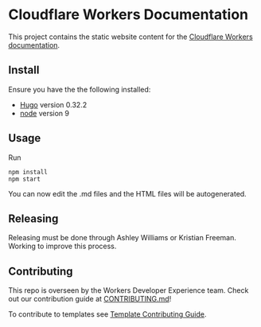 # Cloudflare Workers Documentation

This project contains the static website content for the [Cloudflare Workers documentation](https://workers.cloudflare.com/docs/).

## Install

Ensure you have the the following installed:

- [Hugo](https://github.com/gohugoio/hugo) version 0.32.2
- [node](https://nodejs.org/en/download/) version 9

## Usage

Run

```
npm install
npm start
```

You can now edit the .md files and the HTML files will be autogenerated.

## Releasing

Releasing must be done through Ashley Williams or Kristian Freeman. Working to improve this process.

## Contributing

This repo is overseen by the Workers Developer Experience team. Check out our contribution guide at [CONTRIBUTING.md](/CONTRIBUTING.md)!

To contribute to templates see [Template Contributing Guide](content/templates/CONTRIBUTING.md).
